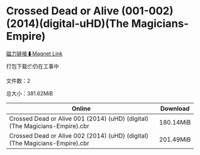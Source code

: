 # Crossed Dead or Alive (001-002)(2014)(digital-uHD)(The Magicians-Empire)

[磁力链接⬇Magnet Link](magnet:?xt=urn:btih:fed4c2d339e60ad629b389be1aa9dd14ffe41383&dn=Crossed%20Dead%20or%20Alive%20%28001-002%29%282014%29%28digital-uHD%29%28The%20Magicians-Empire%29)

打包下载📦仍在工事中

文件数：2

总大小：381.62MiB

Online | Download
--- | ---
Crossed Dead or Alive 001 (2014) (uHD) (digital) (The Magicians-Empire).cbr | 180.14MiB
Crossed Dead or Alive 002 (2014) (uHD) (digital) (The Magicians-Empire).cbr | 201.49MiB